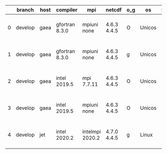 |    | branch   | host   | compiler       | mpi             | netcdf      | o_g   | os     | build   | u_pass   | u_fail   | s_pass   | s_fail   | e_pass   | e_fail   | nuopc_pass   | nuopc_fail   | artifacts_hash                                                                                                                                        | modified                  |
|----|----------|--------|----------------|-----------------|-------------|-------|--------|---------|----------|----------|----------|----------|----------|----------|--------------|--------------|-------------------------------------------------------------------------------------------------------------------------------------------------------|---------------------------|
|  0 | develop  | gaea   | gfortran 8.3.0 | mpiuni none     | 4.6.3 4.4.5 | O     | Unicos | pass    | pending  | pending  | pending  | pending  | pending  | pending  | pending      | pending      | [artifacts](https://github.com/esmf-org/esmf-test-artifacts/tree/cd5ab4703773aae79d5fe5209f7767a32d2a5063/develop/gaea/gfortran/8.3.0/O/mpiuni/none)  | 2022-03-22 00:24:37 -0400 |
|  1 | develop  | gaea   | gfortran 8.3.0 | mpiuni none     | 4.6.3 4.4.5 | g     | Unicos | pass    | pending  | pending  | pending  | pending  | pending  | pending  | pending      | pending      | [artifacts](https://github.com/esmf-org/esmf-test-artifacts/tree/34289d34616945c2a1a17fc4464ca44ae9cd13c1/develop/gaea/gfortran/8.3.0/g/mpiuni/none)  | 2022-03-22 00:56:24 -0400 |
|  2 | develop  | gaea   | intel 2019.5   | mpi 7.7.11      | 4.6.3 4.4.5 | O     | Unicos | pass    | pending  | pending  | pending  | pending  | pending  | pending  | pending      | pending      | [artifacts](https://github.com/esmf-org/esmf-test-artifacts/tree/b4563e52803212b2f70202a2a3dbdcfa47095aac/develop/gaea/intel/2019.5/O/mpi/7.7.11)     | 2022-03-22 00:54:51 -0400 |
|  3 | develop  | gaea   | intel 2019.5   | mpiuni none     | 4.6.3 4.4.5 | O     | Unicos | pass    | pending  | pending  | pending  | pending  | pending  | pending  | pending      | pending      | [artifacts](https://github.com/esmf-org/esmf-test-artifacts/tree/7fe2521384cabda1bc825ff2db89d07499568391/develop/gaea/intel/2019.5/O/mpiuni/none)    | 2022-03-22 00:50:20 -0400 |
|  4 | develop  | jet    | intel 2020.2   | intelmpi 2020.2 | 4.7.0 4.4.5 | g     | Linux  | pass    | pending  | pending  | pending  | pending  | pending  | pending  | pending      | pending      | [artifacts](https://github.com/esmf-org/esmf-test-artifacts/tree/dbee9d93c7dbf54cdd3db3810dde257c11ea2a61/develop/jet/intel/2020.2/g/intelmpi/2020.2) | 2022-03-22 04:02:27 +0000 |